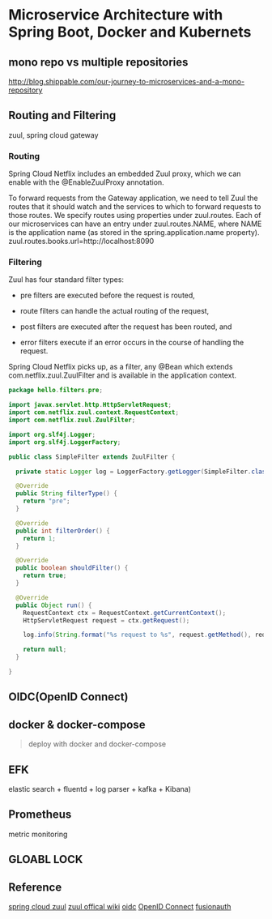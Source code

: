 # Microservice Architecture with Spring Boot, Docker and Kubernets

## mono repo vs multiple repositories

http://blog.shippable.com/our-journey-to-microservices-and-a-mono-repository

## Routing and Filtering

zuul, spring cloud gateway

### Routing

Spring Cloud Netflix includes an embedded Zuul proxy, which we can enable with the @EnableZuulProxy annotation.   

To forward requests from the Gateway application, we need to tell Zuul the routes that it should watch and the services to which to forward requests to those routes. We specify routes using properties under zuul.routes. Each of our microservices can have an entry under zuul.routes.NAME, where NAME is the application name (as stored in the spring.application.name property).  
zuul.routes.books.url=http://localhost:8090
  
 
### Filtering

Zuul has four standard filter types:

- pre filters are executed before the request is routed,

- route filters can handle the actual routing of the request,

- post filters are executed after the request has been routed, and

- error filters execute if an error occurs in the course of handling the request.

 Spring Cloud Netflix picks up, as a filter, any @Bean which extends com.netflix.zuul.ZuulFilter and is available in the application context.


```java
package hello.filters.pre;

import javax.servlet.http.HttpServletRequest;
import com.netflix.zuul.context.RequestContext;
import com.netflix.zuul.ZuulFilter;

import org.slf4j.Logger;
import org.slf4j.LoggerFactory;

public class SimpleFilter extends ZuulFilter {

  private static Logger log = LoggerFactory.getLogger(SimpleFilter.class);

  @Override
  public String filterType() {
    return "pre";
  }

  @Override
  public int filterOrder() {
    return 1;
  }

  @Override
  public boolean shouldFilter() {
    return true;
  }

  @Override
  public Object run() {
    RequestContext ctx = RequestContext.getCurrentContext();
    HttpServletRequest request = ctx.getRequest();

    log.info(String.format("%s request to %s", request.getMethod(), request.getRequestURL().toString()));

    return null;
  }

}
```

## OIDC(OpenID Connect)

## docker & docker-compose

> deploy with docker and docker-compose

## EFK

elastic search + fluentd + log parser + kafka + Kibana)

## Prometheus

metric monitoring

## GLOABL LOCK

## Reference

[spring cloud zuul](https://spring.io/guides/gs/routing-and-filtering/)
[zuul offical wiki](https://github.com/Netflix/zuul/wiki)
[oidc](https://www.cnblogs.com/linianhui/p/openid-connect-core.html)
[OpenID Connect](https://openid.net/connect/)
[fusionauth](https://fusionauth.io/docs/)